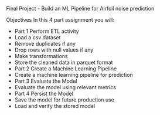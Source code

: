 Final Project - Build an ML Pipeline for Airfoil noise prediction

Objectives
In this 4 part assignment you will:

- Part 1 Perform ETL activity
- Load a csv dataset
- Remove duplicates if any
- Drop rows with null values if any
- Make transformations
- Store the cleaned data in parquet format
- Part 2 Create a Machine Learning Pipeline
- Create a machine learning pipeline for prediction
- Part 3 Evaluate the Model
- Evaluate the model using relevant metrics
- Part 4 Persist the Model
- Save the model for future production use
- Load and verify the stored model
